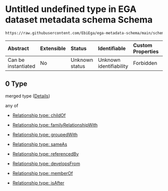 # Untitled undefined type in EGA dataset metadata schema Schema

```txt
https://raw.githubusercontent.com/EbiEga/ega-metadata-schema/main/schemas/EGA.dataset.json#/properties/datasetRelationships/items/allOf/1/anyOf/2/allOf/0
```



| Abstract            | Extensible | Status         | Identifiable            | Custom Properties | Additional Properties | Access Restrictions | Defined In                                                                     |
| :------------------ | :--------- | :------------- | :---------------------- | :---------------- | :-------------------- | :------------------ | :----------------------------------------------------------------------------- |
| Can be instantiated | No         | Unknown status | Unknown identifiability | Forbidden         | Allowed               | none                | [EGA.dataset.json\*](../../../schemas/EGA.dataset.json "open original schema") |

## 0 Type

merged type ([Details](ega-13-properties-dataset-relationships-items-allof-relationship-constraints-for-a-dataset-anyof-relationships-of-external-accessions-and-urls-optional-ones-allof-0.md))

any of

*   [Relationship type: childOf](ega-12-definitions-relationship-type-childof.md "check type definition")

*   [Relationship type: familyRelationshipWith](ega-12-definitions-relationship-type-familyrelationshipwith.md "check type definition")

*   [Relationship type: groupedWith](ega-12-definitions-relationship-type-groupedwith.md "check type definition")

*   [Relationship type: sameAs](ega-12-definitions-relationship-type-sameas.md "check type definition")

*   [Relationship type: referencedBy](ega-12-definitions-relationship-type-referencedby.md "check type definition")

*   [Relationship type: developsFrom](ega-12-definitions-relationship-type-developsfrom.md "check type definition")

*   [Relationship type: memberOf](ega-12-definitions-relationship-type-memberof.md "check type definition")

*   [Relationship type: isAfter](ega-12-definitions-relationship-type-isafter.md "check type definition")
